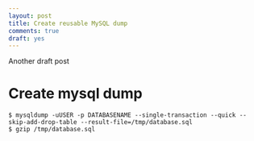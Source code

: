 ```yaml
---
layout: post
title: Create reusable MySQL dump
comments: true
draft: yes
---
```


Another draft post

<!-- more -->

# Create mysql dump

    $ mysqldump -uUSER -p DATABASENAME --single-transaction --quick --skip-add-drop-table --result-file=/tmp/database.sql
    $ gzip /tmp/database.sql
